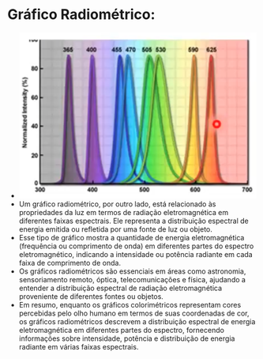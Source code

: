 # Gráfico Radiométrico:
- ![](img/bandas-comprimento-luz-produzida-por-leds.png)
- Um gráfico radiométrico, por outro lado, está relacionado às propriedades da luz em termos de radiação eletromagnética em diferentes faixas espectrais. Ele representa a distribuição espectral de energia emitida ou refletida por uma fonte de luz ou objeto.
- Esse tipo de gráfico mostra a quantidade de energia eletromagnética (frequência ou comprimento de onda) em diferentes partes do espectro eletromagnético, indicando a intensidade ou potência radiante em cada faixa de comprimento de onda.
- Os gráficos radiométricos são essenciais em áreas como astronomia, sensoriamento remoto, óptica, telecomunicações e física, ajudando a entender a distribuição espectral de radiação eletromagnética proveniente de diferentes fontes ou objetos.
- Em resumo, enquanto os gráficos colorimétricos representam cores percebidas pelo olho humano em termos de suas coordenadas de cor, os gráficos radiométricos descrevem a distribuição espectral de energia eletromagnética em diferentes partes do espectro, fornecendo informações sobre intensidade, potência e distribuição de energia radiante em várias faixas espectrais.